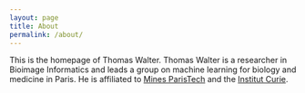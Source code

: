 ```yaml
---
layout: page
title: About
permalink: /about/
---
```


This is the homepage of Thomas Walter. Thomas Walter is a researcher in Bioimage Informatics and leads a group on machine learning for biology and medicine in Paris. He is affiliated to [Mines ParisTech](https://www.minesparis.psl.eu) and the [Institut Curie](https://institut-curie.org). 

